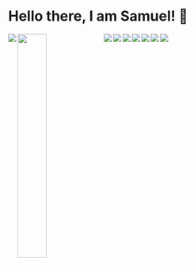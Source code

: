# Hello there, I am Samuel! 👋

<img align="left" src="https://github-readme-stats.vercel.app/api?username=sammekekko&show_icons=true&bg_color=DEG,696eff,f8acff&title_color=ffffff&text_color=ffffff&icon_color=ffffff&hide_border=true&include_all_commits=true">
<img align="left" width=34% src="https://github-readme-stats.vercel.app/api/top-langs/?username=sammekekko">

<img align="left" src="https://img.shields.io/badge/Bitcoin-000?style=for-the-badge&logo=bitcoin&logoColor=white">
<img align="left" src="https://img.shields.io/badge/Ethereum-3C3C3D?style=for-the-badge&logo=Ethereum&logoColor=white">
<img align="left" src="https://img.shields.io/badge/mysql-%2300f.svg?style=for-the-badge&logo=mysql&logoColor=white">
<img align="left" src="https://img.shields.io/badge/javascript-%23323330.svg?style=for-the-badge&logo=javascript&logoColor=%23F7DF1E">
<img align="left" src="https://img.shields.io/badge/node.js-6DA55F?style=for-the-badge&logo=node.js&logoColor=white">
<img align="left" src="https://img.shields.io/badge/java-%23ED8B00.svg?style=for-the-badge&logo=java&logoColor=white">
<img align="left" src="https://img.shields.io/badge/python-3670A0?style=for-the-badge&logo=python&logoColor=ffdd54">

<!--
**sammekekko/sammekekko** is a ✨ _special_ ✨ repository because its `README.md` (this file) appears on your GitHub profile.

Here are some ideas to get you started:

- 🔭 I’m currently working on ...
- 🌱 I’m currently learning ...
- 👯 I’m looking to collaborate on ...
- 🤔 I’m looking for help with ...
- 💬 Ask me about ...
- 📫 How to reach me: ...
- 😄 Pronouns: ...
- ⚡ Fun fact: ...
-->
